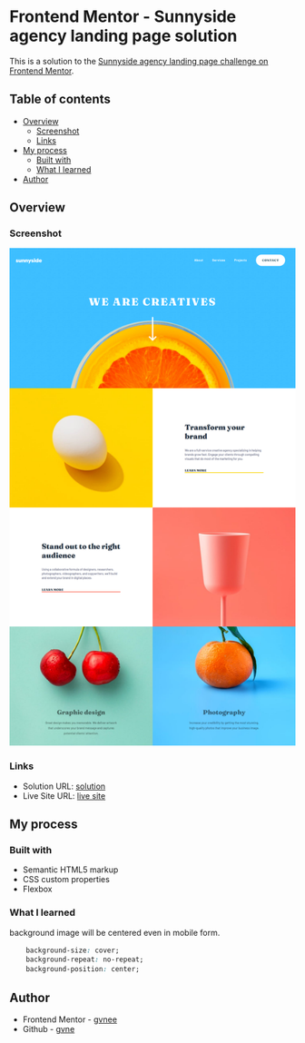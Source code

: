 # Frontend Mentor - Sunnyside agency landing page solution

This is a solution to the [Sunnyside agency landing page challenge on Frontend Mentor](https://www.frontendmentor.io/challenges/sunnyside-agency-landing-page-7yVs3B6ef).

## Table of contents

- [Overview](#overview)
  - [Screenshot](#screenshot)
  - [Links](#links)
- [My process](#my-process)
  - [Built with](#built-with)
  - [What I learned](#what-i-learned)
- [Author](#author)

## Overview

### Screenshot

![](./images/desktop-preview.png)


### Links

- Solution URL: [solution](https://github.com/gvnee/ui-practice/tree/main/sunnyside)
- Live Site URL: [live site](https://gvnee.github.io/ui-practice/sunnyside)

## My process

### Built with

- Semantic HTML5 markup
- CSS custom properties
- Flexbox

### What I learned

background image will be centered even in mobile form.
```css
    background-size: cover;
    background-repeat: no-repeat;
    background-position: center;
```

## Author

- Frontend Mentor - [gvnee](https://www.frontendmentor.io/profile/gvnee)
- Github - [gvne](https://github.com/gvnee)
